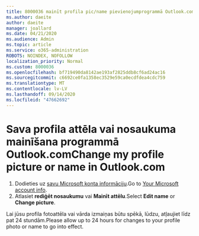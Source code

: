 ```yaml
---
title: 8000036 mainīt profila pic/name pievienojumprogrammā Outlook.com
ms.author: daeite
author: daeite
manager: joallard
ms.date: 04/21/2020
ms.audience: Admin
ms.topic: article
ms.service: o365-administration
ROBOTS: NOINDEX, NOFOLLOW
localization_priority: Normal
ms.custom: 8000036
ms.openlocfilehash: bf719490da8142ae193af2825ddb8cf6ad24ac16
ms.sourcegitcommit: c6692ce0fa1358ec3529e59ca0ecdfdea4cdc759
ms.translationtype: MT
ms.contentlocale: lv-LV
ms.lasthandoff: 09/14/2020
ms.locfileid: "47662692"
---
```

# <a name="change-my-profile-picture-or-name-in-outlookcom"></a><span data-ttu-id="73024-102">Sava profila attēla vai nosaukuma mainīšana programmā Outlook.com</span><span class="sxs-lookup"><span data-stu-id="73024-102">Change my profile picture or name in Outlook.com</span></span>

1. <span data-ttu-id="73024-103">Dodieties uz [savu Microsoft konta informāciju](https://go.microsoft.com/fwlink/p/?linkid=860841).</span><span class="sxs-lookup"><span data-stu-id="73024-103">Go to [Your Microsoft account info](https://go.microsoft.com/fwlink/p/?linkid=860841).</span></span>
1. <span data-ttu-id="73024-104">Atlasiet **rediģēt nosaukumu** vai **Mainīt attēlu**.</span><span class="sxs-lookup"><span data-stu-id="73024-104">Select **Edit name** or **Change picture**.</span></span>

<span data-ttu-id="73024-105">Lai jūsu profila fotoattēla vai vārda izmaiņas būtu spēkā, lūdzu, atļaujiet līdz pat 24 stundām.</span><span class="sxs-lookup"><span data-stu-id="73024-105">Please allow up to 24 hours for changes to your profile photo or name to go into effect.</span></span>